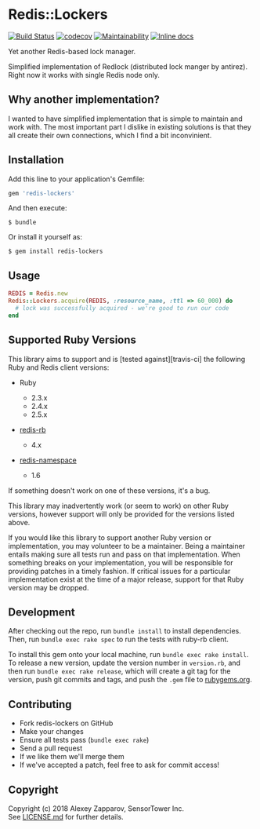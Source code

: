 # Redis::Lockers

[![Build Status](https://travis-ci.org/ixti/redis-lockers.svg?branch=master)](https://travis-ci.org/ixti/redis-lockers)
[![codecov](https://codecov.io/gh/ixti/redis-lockers/branch/master/graph/badge.svg)](https://codecov.io/gh/ixti/redis-lockers)
[![Maintainability](https://api.codeclimate.com/v1/badges/5c7c97ef80e7cff43325/maintainability)](https://codeclimate.com/github/ixti/redis-lockers/maintainability)
[![Inline docs](http://inch-ci.org/github/ixti/redis-lockers.svg?branch=master)](http://inch-ci.org/github/ixti/redis-lockers)

Yet another Redis-based lock manager.

Simplified implementation of Redlock (distributed lock manger by antirez).
Right now it works with single Redis node only.

## Why another implementation?

I wanted to have simplified implementation that is simple to maintain and work
with. The most important part I dislike in existing solutions is that they all
create their own connections, which I find a bit inconvinient.


## Installation

Add this line to your application's Gemfile:

```ruby
gem 'redis-lockers'
```

And then execute:

    $ bundle

Or install it yourself as:

    $ gem install redis-lockers


## Usage

``` ruby
REDIS = Redis.new
Redis::Lockers.acquire(REDIS, :resource_name, :ttl => 60_000) do
  # lock was successfully acquired - we're good to run our code
end
```


## Supported Ruby Versions

This library aims to support and is [tested against][travis-ci] the following
Ruby and Redis client versions:

* Ruby
  * 2.3.x
  * 2.4.x
  * 2.5.x

* [redis-rb](https://github.com/redis/redis-rb)
  * 4.x

* [redis-namespace](https://github.com/resque/redis-namespace)
  * 1.6


If something doesn't work on one of these versions, it's a bug.

This library may inadvertently work (or seem to work) on other Ruby versions,
however support will only be provided for the versions listed above.

If you would like this library to support another Ruby version or
implementation, you may volunteer to be a maintainer. Being a maintainer
entails making sure all tests run and pass on that implementation. When
something breaks on your implementation, you will be responsible for providing
patches in a timely fashion. If critical issues for a particular implementation
exist at the time of a major release, support for that Ruby version may be
dropped.


## Development

After checking out the repo, run `bundle install` to install dependencies.
Then, run `bundle exec rake spec` to run the tests with ruby-rb client.

To install this gem onto your local machine, run `bundle exec rake install`.
To release a new version, update the version number in `version.rb`, and then
run `bundle exec rake release`, which will create a git tag for the version,
push git commits and tags, and push the `.gem` file to [rubygems.org][].


## Contributing

* Fork redis-lockers on GitHub
* Make your changes
* Ensure all tests pass (`bundle exec rake`)
* Send a pull request
* If we like them we'll merge them
* If we've accepted a patch, feel free to ask for commit access!


## Copyright

Copyright (c) 2018 Alexey Zapparov, SensorTower Inc.<br>
See [LICENSE.md][] for further details.


[travis.ci]: http://travis-ci.org/ixti/redis-lockers
[rubygems.org]: https://rubygems.org
[LICENSE.md]: https://github.com/ixti/redis-lockers/blob/master/LICENSE.txt
